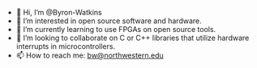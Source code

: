 - 👋 Hi, I’m @Byron-Watkins
- 👀 I’m interested in open source software and hardware.
- 🌱 I’m currently learning to use FPGAs on open source tools.
- 💞️ I’m looking to collaborate on C or C++ libraries that utilize hardware interrupts in microcontrollers.
- 📫 How to reach me:  bw@northwestern.edu

<!---
Byron-Watkins/Byron-Watkins is a ✨ special ✨ repository because its `README.md` (this file) appears on your GitHub profile.
You can click the Preview link to take a look at your changes.
--->
